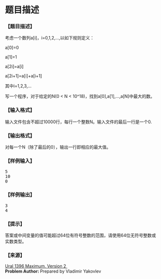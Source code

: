 # 题目描述


<h3>
【题目描述】
</h3>
<p>
考虑一个数列a[i]，i=0,1,2,...,以如下规则定义：
</p>
<p>
a[0]=0
</p>
<p>
a[1]=1
</p>
<p>
a[2i]=a[i]
</p>
<p>
a[2i+1]=a[i]+a[i+1]
</p>
<p>
其中i=1,2,3,...
</p>
<p>
写一个程序，对于给定的N(0 &lt; N &lt; 10^18)，找到a[0],a[1],...,a[N]中最大的数。
</p>
<h3>
【输入格式】
</h3>
<div class="ptx" lang="zh-CN">
输入文件包含不超过10000行，每行一个整数N。输入文件的最后一行是一个0.
</div>
<h3>
【输出格式】
</h3>
<div class="ptx" lang="zh-CN">
对每一个N（除了最后的0），输出一行即相应的最大值。
</div>
<h3>
【样例输入】
</h3>
<pre class="sio">5
10
0</pre>
<h3>
【样例输出】
</h3>
<pre class="sio">3
4</pre>
<h3>
【提示】
</h3>
<p>
答案或中间变量的值可能超过64位有符号整数的范围，请使用64位无符号整数或实数类型。
</p>
<h3>
【来源】
</h3>
<div class="ptx" lang="zh-CN">
<a href="http://acm.timus.ru/problem.aspx?num=1396" target="_blank">Ural 1396 Maximum. Version 2 </a> 
</div>
<div class="ptx" lang="zh-CN">
<b>Problem Author:<span class="Apple-converted-space"> </span></b>Prepared by Vladimir Yakovlev<span class="Apple-converted-space"> </span> 
</div>
